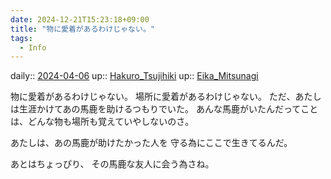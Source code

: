 ```yaml
---
date: 2024-12-21T15:23:18+09:00
title: "物に愛着があるわけじゃない。"
tags:
  - Info
---
```


daily:: [2024-04-06](/Daily_Note/2024-04-06.md)
up:: [Hakuro_Tsujihiki](Info/Hakuro_Tsujihiki.md)
up:: [Eika_Mitsunagi](Bar/Novel/Nacaria/Eika_Mitsunagi.md)

物に愛着があるわけじゃない。
場所に愛着があるわけじゃない。
ただ、あたしは生涯かけてあの馬鹿を助けるつもりでいた。
あんな馬鹿がいたんだってことは、どんな物も場所も覚えていやしないのさ。

あたしは、あの馬鹿が助けたかった人を
守る為にここで生きてるんだ。

あとはちょっぴり、
その馬鹿な友人に会う為さね。
